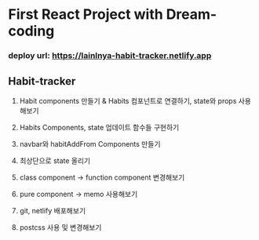 # First React Project with Dream-coding

### deploy url: https://lainlnya-habit-tracker.netlify.app

## Habit-tracker

1.  Habit components 만들기 & Habits 컴포넌트로 연결하기, state와 props 사용해보기

2.  Habits Components, state 업데이트 함수들 구현하기

3.  navbar와 habitAddFrom Components 만들기

4.  최상단으로 state 올리기

5.  class component -> function component 변경해보기

6.  pure component -> memo 사용해보기

7.  git, netlify 배포해보기

8.  postcss 사용 및 변경해보기
